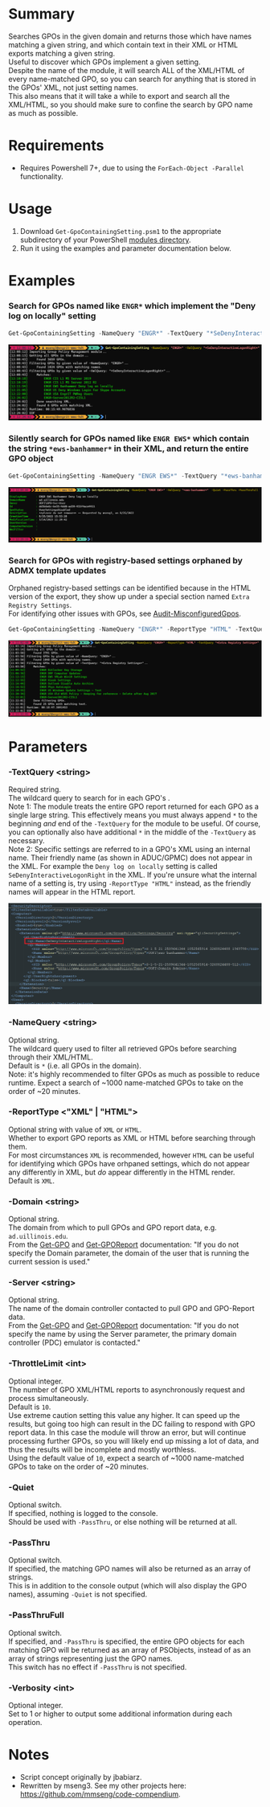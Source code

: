 # Summary
Searches GPOs in the given domain and returns those which have names matching a given string, and which contain text in their XML or HTML exports matching a given string.  
Useful to discover which GPOs implement a given setting.  
Despite the name of the module, it will search ALL of the XML/HTML of every name-matched GPO, so you can search for anything that is stored in the GPOs' XML, not just setting names.  
This also means that it will take a while to export and search all the XML/HTML, so you should make sure to confine the search by GPO name as much as possible.  

# Requirements
- Requires Powershell 7+, due to using the `ForEach-Object -Parallel` functionality.

# Usage
1. Download `Get-GpoContainingSetting.psm1` to the appropriate subdirectory of your PowerShell [modules directory](https://github.com/engrit-illinois/how-to-install-a-custom-powershell-module).
2. Run it using the examples and parameter documentation below.

# Examples

### Search for GPOs named like `ENGR*` which implement the "Deny log on locally" setting
```powershell
Get-GpoContainingSetting -NameQuery "ENGR*" -TextQuery "*SeDenyInteractiveLogonRight*"
```

<img src='./example-output1.png' />

### Silently search for GPOs named like `ENGR EWS*` which contain the string `*ews-banhammer*` in their XML, and return the entire GPO object
```powershell
Get-GpoContainingSetting -NameQuery "ENGR EWS*" -TextQuery "*ews-banhammer*"  -Quiet -PassThru -PassThruFull
```

<img src='./example-output2.png' />

### Search for GPOs with registry-based settings orphaned by ADMX template updates
Orphaned registry-based settings can be identified because in the HTML version of the export, they show up under a special section named `Extra Registry Settings`.  
For identifying other issues with GPOs, see [Audit-MisconfiguredGpos](https://github.com/engrit-illinois/Audit-MisconfiguredGpos).  
```powershell
Get-GpoContainingSetting -NameQuery "ENGR*" -ReportType "HTML" -TextQuery "*Extra Registry Settings*"
```

<img src='./example-output3.png' />

# Parameters

### -TextQuery \<string\>
Required string.  
The wildcard query to search for in each GPO's .  
Note 1: The module treats the entire GPO report returned for each GPO as a single large string. This effectively means you must always append `*` to the beginning _and_ end of the `-TextQuery` for the module to be useful. Of course, you can optionally also have additional `*` in the middle of the `-TextQuery` as necessary.  
Note 2: Specific settings are referred to in a GPO's XML using an internal name. Their friendly name (as shown in ADUC/GPMC) does not appear in the XML. For example the `Deny log on locally` setting is called `SeDenyInteractiveLogonRight` in the XML. If you're unsure what the internal name of a setting is, try using `-ReportType "HTML"` instead, as the friendly names will appear in the HTML report.  

<img src='./xml.png' />

### -NameQuery \<string\>
Optional string.  
The wildcard query used to filter all retrieved GPOs before searching through their XML/HTML.  
Default is `*` (i.e. all GPOs in the domain).  
Note: it's highly recommended to filter GPOs as much as possible to reduce runtime. Expect a search of ~1000 name-matched GPOs to take on the order of ~20 minutes.  

### -ReportType \<"XML" | "HTML"\>
Optional string with value of `XML` or `HTML`.  
Whether to export GPO reports as XML or HTML before searching through them.  
For most circumstances `XML` is recommended, however `HTML` can be useful for identifying which GPOs have orhpaned settings, which do not appear any differently in XML, but _do_ appear differently in the HTML render.  
Default is `XML`.  

### -Domain \<string\>
Optional string.  
The domain from which to pull GPOs and GPO report data, e.g. `ad.uillinois.edu`.  
From the [Get-GPO](https://learn.microsoft.com/en-us/powershell/module/grouppolicy/get-gpo?view=windowsserver2022-ps#parameters) and [Get-GPOReport](https://learn.microsoft.com/en-us/powershell/module/grouppolicy/get-gporeport?view=windowsserver2022-ps) documentation: "If you do not specify the Domain parameter, the domain of the user that is running the current session is used."  

### -Server \<string\>
Optional string.  
The name of the domain controller contacted to pull GPO and GPO-Report data.  
From the [Get-GPO](https://learn.microsoft.com/en-us/powershell/module/grouppolicy/get-gpo?view=windowsserver2022-ps#parameters) and [Get-GPOReport](https://learn.microsoft.com/en-us/powershell/module/grouppolicy/get-gporeport?view=windowsserver2022-ps) documentation: "If you do not specify the name by using the Server parameter, the primary domain controller (PDC) emulator is contacted."  

### -ThrottleLimit \<int\>
Optional integer.  
The number of GPO XML/HTML reports to asynchronously request and process simultaneously.  
Default is `10`.  
Use extreme caution setting this value any higher. It can speed up the results, but going too high can result in the DC failing to respond with GPO report data. In this case the module will throw an error, but will continue processing further GPOs, so you will likely end up missing a lot of data, and thus the results will be incomplete and mostly worthless.  
Using the default value of `10`, expect a search of ~1000 name-matched GPOs to take on the order of ~20 minutes.  

### -Quiet
Optional switch.  
If specified, nothing is logged to the console.  
Should be used with `-PassThru`, or else nothing will be returned at all.  

### -PassThru
Optional switch.  
If specified, the matching GPO names will also be returned as an array of strings.  
This is in addition to the console output (which will also display the GPO names), assuming `-Quiet` is not specified.  

### -PassThruFull
Optional switch.  
If specified, and `-PassThru` is specified, the entire GPO objects for each matching GPO will be returned as an array of PSObjects, instead of as an array of strings representing just the GPO names.  
This switch has no effect if `-PassThru` is not specified.  

### -Verbosity \<int\>
Optional integer.  
Set to 1 or higher to output some additional information during each operation.  

# Notes
- Script concept originally by jbabiarz.
- Rewritten by mseng3. See my other projects here: https://github.com/mmseng/code-compendium.
